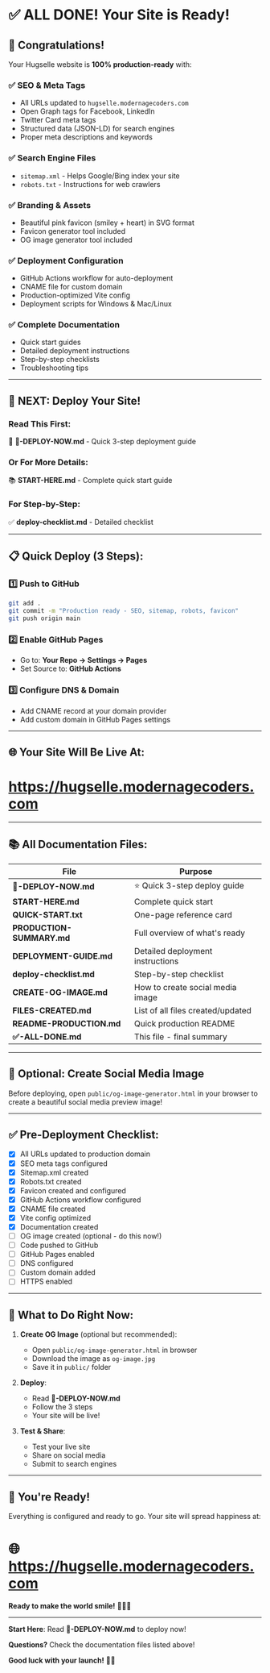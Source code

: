 # ✅ ALL DONE! Your Site is Ready!

## 🎉 Congratulations!

Your Hugselle website is **100% production-ready** with:

### ✅ SEO & Meta Tags
- All URLs updated to `hugselle.modernagecoders.com`
- Open Graph tags for Facebook, LinkedIn
- Twitter Card meta tags
- Structured data (JSON-LD) for search engines
- Proper meta descriptions and keywords

### ✅ Search Engine Files
- `sitemap.xml` - Helps Google/Bing index your site
- `robots.txt` - Instructions for web crawlers

### ✅ Branding & Assets
- Beautiful pink favicon (smiley + heart) in SVG format
- Favicon generator tool included
- OG image generator tool included

### ✅ Deployment Configuration
- GitHub Actions workflow for auto-deployment
- CNAME file for custom domain
- Production-optimized Vite config
- Deployment scripts for Windows & Mac/Linux

### ✅ Complete Documentation
- Quick start guides
- Detailed deployment instructions
- Step-by-step checklists
- Troubleshooting tips

---

## 🚀 NEXT: Deploy Your Site!

### Read This First:
📖 **🚀-DEPLOY-NOW.md** - Quick 3-step deployment guide

### Or For More Details:
📚 **START-HERE.md** - Complete quick start guide

### For Step-by-Step:
✅ **deploy-checklist.md** - Detailed checklist

---

## 📋 Quick Deploy (3 Steps):

### 1️⃣ Push to GitHub
```bash
git add .
git commit -m "Production ready - SEO, sitemap, robots, favicon"
git push origin main
```

### 2️⃣ Enable GitHub Pages
- Go to: **Your Repo → Settings → Pages**
- Set Source to: **GitHub Actions**

### 3️⃣ Configure DNS & Domain
- Add CNAME record at your domain provider
- Add custom domain in GitHub Pages settings

---

## 🌐 Your Site Will Be Live At:
# https://hugselle.modernagecoders.com

---

## 📚 All Documentation Files:

| File | Purpose |
|------|---------|
| **🚀-DEPLOY-NOW.md** | ⭐ Quick 3-step deploy guide |
| **START-HERE.md** | Complete quick start |
| **QUICK-START.txt** | One-page reference card |
| **PRODUCTION-SUMMARY.md** | Full overview of what's ready |
| **DEPLOYMENT-GUIDE.md** | Detailed deployment instructions |
| **deploy-checklist.md** | Step-by-step checklist |
| **CREATE-OG-IMAGE.md** | How to create social media image |
| **FILES-CREATED.md** | List of all files created/updated |
| **README-PRODUCTION.md** | Quick production README |
| **✅-ALL-DONE.md** | This file - final summary |

---

## 🎨 Optional: Create Social Media Image

Before deploying, open `public/og-image-generator.html` in your browser to create a beautiful social media preview image!

---

## ✅ Pre-Deployment Checklist:

- [x] All URLs updated to production domain
- [x] SEO meta tags configured
- [x] Sitemap.xml created
- [x] Robots.txt created
- [x] Favicon created and configured
- [x] GitHub Actions workflow configured
- [x] CNAME file created
- [x] Vite config optimized
- [x] Documentation created
- [ ] OG image created (optional - do this now!)
- [ ] Code pushed to GitHub
- [ ] GitHub Pages enabled
- [ ] DNS configured
- [ ] Custom domain added
- [ ] HTTPS enabled

---

## 🎯 What to Do Right Now:

1. **Create OG Image** (optional but recommended):
   - Open `public/og-image-generator.html` in browser
   - Download the image as `og-image.jpg`
   - Save it in `public/` folder

2. **Deploy**:
   - Read **🚀-DEPLOY-NOW.md**
   - Follow the 3 steps
   - Your site will be live!

3. **Test & Share**:
   - Test your live site
   - Share on social media
   - Submit to search engines

---

## 🎉 You're Ready!

Everything is configured and ready to go. Your site will spread happiness at:

# 🌐 https://hugselle.modernagecoders.com

**Ready to make the world smile!** 🤗💕✨

---

**Start Here**: Read **🚀-DEPLOY-NOW.md** to deploy now!

**Questions?** Check the documentation files listed above!

**Good luck with your launch!** 🚀🎉
